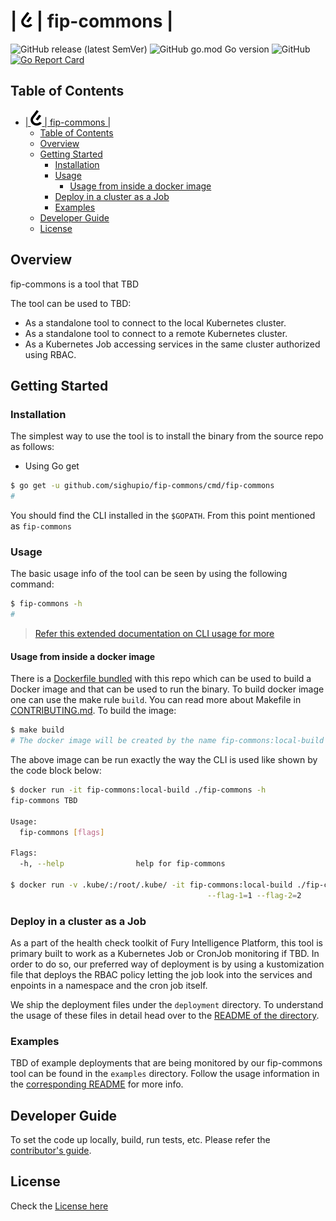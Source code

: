 # | <img src="docs/images/logo.png" alt="Fury Logo" width="18" height="25"> |  fip-commons |

![GitHub release (latest SemVer)](https://img.shields.io/github/v/release/sighupio/fip-commons)
![GitHub go.mod Go version](https://img.shields.io/github/go-mod/go-version/sighupio/fip-commons)
![GitHub](https://img.shields.io/github/license/sighupio/fip-commons)
[![Go Report Card](https://goreportcard.com/badge/github.com/sighupio/fip-commons)](https://goreportcard.com/report/github.com/sighupio/fip-commons)

## Table of Contents

- [| <img src="docs/images/logo.png" alt="Fury Logo" width="18" height="25"> |  fip-commons |](#----fip-commons-)
  - [Table of Contents](#table-of-contents)
  - [Overview](#overview)
  - [Getting Started](#getting-started)
    - [Installation](#installation)
    - [Usage](#usage)
      - [Usage from inside a docker image](#usage-from-inside-a-docker-image)
    - [Deploy in a cluster as a Job](#deploy-in-a-cluster-as-a-job)
    - [Examples](#examples)
  - [Developer Guide](#developer-guide)
  - [License](#license)

## Overview

fip-commons is a tool that TBD

The tool can be used to TBD:

- As a standalone tool to connect to the local Kubernetes cluster.
- As a standalone tool to connect to a remote Kubernetes cluster.
- As a Kubernetes Job accessing services in the same cluster authorized using RBAC.

## Getting Started

### Installation

The simplest way to use the tool is to install the binary from the source repo
as follows:

* Using Go get

```sh
$ go get -u github.com/sighupio/fip-commons/cmd/fip-commons
#
```

You should find the CLI installed in the `$GOPATH`. From this point mentioned as
`fip-commons`

### Usage

The basic usage info of the tool can be seen by using the following command:

```sh
$ fip-commons -h
#
```

> [Refer this extended documentation on CLI usage for more](./cmd/fip-commons/README.md)

#### Usage from inside a docker image

There is a [Dockerfile bundled](./build/builder/Dockerfile) with this repo which
can be used to build a Docker image and that can be used to run the binary. To
build docker image one can use the make rule `build`. You can read more about
Makefile in [CONTRIBUTING.md](./CONTRIBUTING.md). To build the image:

``` sh
$ make build
# The docker image will be created by the name fip-commons:local-build
```

The above image can be run exactly the way the CLI is used like shown by the
code block below:

``` sh
$ docker run -it fip-commons:local-build ./fip-commons -h
fip-commons TBD

Usage:
  fip-commons [flags]

Flags:
  -h, --help                help for fip-commons

$ docker run -v .kube/:/root/.kube/ -it fip-commons:local-build ./fip-commons \
                                            --flag-1=1 --flag-2=2
```

### Deploy in a cluster as a Job

As a part of the health check toolkit of Fury Intelligence Platform, this tool
is primary built to work as a Kubernetes Job or CronJob monitoring if TBD.
In order to do so, our preferred way of deployment is by using a
kustomization file that deploys the RBAC policy letting the job look into the
services and enpoints in a namespace and the cron job itself.

We ship the deployment files under the `deployment` directory. To
understand the usage of these files in detail head over to the [README of the
directory](./deployments/).

### Examples

TBD of example deployments that are being monitored by our
fip-commons tool can be found in the `examples` directory. Follow
the usage information in the [corresponding README](./examples/) for more info.

## Developer Guide

To set the code up locally, build, run tests, etc. Please refer the
[contributor's guide](./CONTRIBUTING.md).

## License

Check the [License here](LICENSE)
